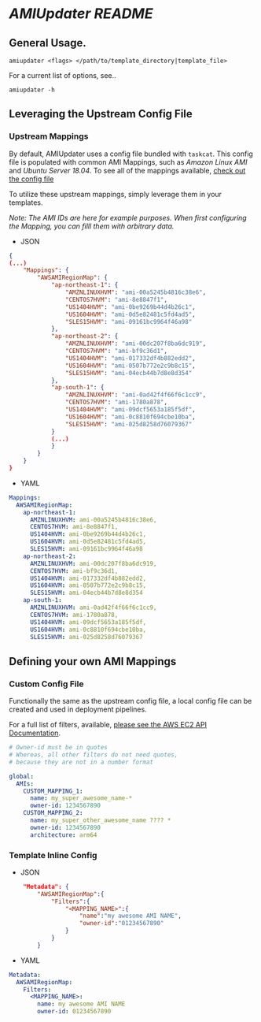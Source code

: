 

# *AMIUpdater README*



## General Usage. 

`amiupdater <flags> </path/to/template_directory|template_file>`

For a current list of options, see..

`amiupdater -h`

## Leveraging the Upstream Config File

### Upstream Mappings

By default, AMIUpdater uses a config file bundled with `taskcat`. This config file is populated with common AMI Mappings, such as *Amazon Linux AMI* and *Ubuntu Server 18.04*. To see all of the mappings available, [check out the config file](https://github.com/aws-quickstart/taskcat/blob/master/taskcat/cfg/amiupdater.cfg.yml)

To utilize these upstream mappings, simply leverage them in your templates.

_Note: The AMI IDs are here for example purposes. When first configuring the Mapping, you can filll them with arbitrary data._

- JSON

```json
{
(...)
    "Mappings": {
        "AWSAMIRegionMap": {
            "ap-northeast-1": {
                "AMZNLINUXHVM": "ami-00a5245b4816c38e6",
                "CENTOS7HVM": "ami-8e8847f1",
                "US1404HVM": "ami-0be9269b44d4b26c1",
                "US1604HVM": "ami-0d5e82481c5fd4ad5",
                "SLES15HVM": "ami-09161bc9964f46a98"
            },
            "ap-northeast-2": {
                "AMZNLINUXHVM": "ami-00dc207f8ba6dc919",
                "CENTOS7HVM": "ami-bf9c36d1",
                "US1404HVM": "ami-017332df4b882edd2",
                "US1604HVM": "ami-0507b772e2c9b8c15",
                "SLES15HVM": "ami-04ecb44b7d8e8d354"
            },
            "ap-south-1": {
                "AMZNLINUXHVM": "ami-0ad42f4f66f6c1cc9",
                "CENTOS7HVM": "ami-1780a878",
                "US1404HVM": "ami-09dcf5653a185f5df",
                "US1604HVM": "ami-0c8810f694cbe10ba",
                "SLES15HVM": "ami-025d8258d76079367"
            }
            (...)
            }
        }
    }
}
```

- YAML
```yaml
Mappings: 
  AWSAMIRegionMap: 
    ap-northeast-1: 
      AMZNLINUXHVM: ami-00a5245b4816c38e6,
      CENTOS7HVM: ami-8e8847f1,
      US1404HVM: ami-0be9269b44d4b26c1,
      US1604HVM: ami-0d5e82481c5fd4ad5,
      SLES15HVM: ami-09161bc9964f46a98          
    ap-northeast-2: 
      AMZNLINUXHVM: ami-00dc207f8ba6dc919,
      CENTOS7HVM: ami-bf9c36d1,
      US1404HVM: ami-017332df4b882edd2,
      US1604HVM: ami-0507b772e2c9b8c15,
      SLES15HVM: ami-04ecb44b7d8e8d354            
    ap-south-1: 
      AMZNLINUXHVM: ami-0ad42f4f66f6c1cc9,
      CENTOS7HVM: ami-1780a878,
      US1404HVM: ami-09dcf5653a185f5df,
      US1604HVM: ami-0c8810f694cbe10ba,
      SLES15HVM: ami-025d8258d76079367
```
## Defining your own AMI Mappings

### Custom Config File
Functionally the same as the upstream config file, a local config file can be created and used in deployment pipelines. 

For a full list of filters, available, [please see the AWS EC2 API Documentation](https://docs.aws.amazon.com/AWSEC2/latest/APIReference/API_DescribeImages.html).

```yaml
# Owner-id must be in quotes
# Whereas, all other filters do not need quotes,
# because they are not in a number format

global:
  AMIs:
    CUSTOM_MAPPING_1:
      name: my_super_awesome_name-*
      owner-id: 1234567890
    CUSTOM_MAPPING_2:
      name: my_super_other_awesome_name ???? *
      owner-id: 1234567890
      architecture: arm64
```

### Template Inline Config
- JSON
```json
    "Metadata": {
        "AWSAMIRegionMap":{
            "Filters":{
                "<MAPPING_NAME>":{
                    "name":"my awesome AMI NAME",
                    "owner-id":"01234567890"
                }
            }
        }
```
- YAML
```yaml
Metadata:
  AWSAMIRegionMap:
    Filters:
      <MAPPING_NAME>:
        name: my awesome AMI NAME
        owner-id: 01234567890
```
